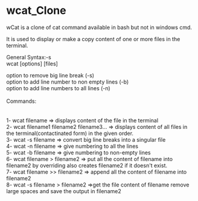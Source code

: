 # wcat_Clone

wCat is a clone of cat command available in bash but not in windows cmd.<br>

It is used to display or make a copy content of one or more files in the terminal. <br> 

General Syntax:-s <br>
wcat [options] [files]<br>


option to remove big line break (-s) <br>
option to add line number to non empty lines (-b) <br>
option to add line numbers to all lines (-n) <br>
<br>
Commands:<br>
<br>
<br>1- wcat filename => displays content of the file in the terminal 
<br>2- wcat filename1 filename2 filename3... => displays content of all files in the terminal(contactinated form) in the given order.
<br>3- wcat -s filename => convert big line breaks into a singular file 
<br>4- wcat -n filename => give numbering to all the lines 
<br>5- wcat -b filename => give numbering to non-empty lines 
<br>6- wcat filename > filename2 => put all the content of filename into filename2 by overriding also creates filename2 if it doesn't exist.
<br>7- wcat filename >> filename2 => append all the content of filename into filename2
<br>8- wcat -s filename > filename2 =>get the file content of filename remove large spaces and save the output in filename2
